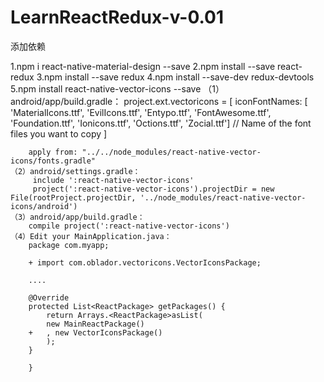 # LearnReactRedux-v-0.01

添加依赖

1.npm i react-native-material-design --save
2.npm install --save react-redux
3.npm install --save redux
4.npm install --save-dev redux-devtools
5.npm install react-native-vector-icons --save
    （1）android/app/build.gradle：
        project.ext.vectoricons = [
            iconFontNames: [ 'MaterialIcons.ttf', 'EvilIcons.ttf', 'Entypo.ttf', 'FontAwesome.ttf', 'Foundation.ttf', 'Ionicons.ttf', 'Octions.ttf', 'Zocial.ttf'] // Name of the font files you want to copy
        ]

        apply from: "../../node_modules/react-native-vector-icons/fonts.gradle"
    （2）android/settings.gradle： 
         include ':react-native-vector-icons'
         project(':react-native-vector-icons').projectDir = new File(rootProject.projectDir, '../node_modules/react-native-vector-icons/android')
    （3）android/app/build.gradle：
        compile project(':react-native-vector-icons')
    （4）Edit your MainApplication.java：
        package com.myapp;

        + import com.oblador.vectoricons.VectorIconsPackage;

        ....

        @Override
        protected List<ReactPackage> getPackages() {
            return Arrays.<ReactPackage>asList(
            new MainReactPackage()
        +   , new VectorIconsPackage()
            );
        }

        }

